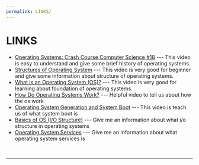 ```yaml
---
permalink: LINKS/
---
```


# LINKS

* [Operating Systems: Crash Course Computer Science #18](https://youtu.be/26QPDBe-NB8?si=7LwBsvkdlk_8zfej) --- 
This video is easy to understand and give some brief history of operating systems.
* [Structures of Operating System](https://youtu.be/XXPBl20J22w?si=3Mi1kZKiL-oJfv3B) --- 
This video is very good for beginner and give some information about structure of operating systems.
* [What is an Operating System (OS)?](https://youtu.be/RhHMgkUdhdk?si=j6Dl2OP-CkkiY2XB) --- 
This video is very good for learning about foundation of operating systems.
* [How Do Operating Systems Work?](https://youtu.be/GjNp0bBrjmU?si=fZMLSmfvqp2qvDc-) --- 
Helpful video to tell us about how the os work 
* [Operating System Generation and System Boot](https://youtu.be/wD0PrF3fGSY?si=wgEn382HKli4zeiC) --- 
This video is teach us of what system boot is
* [Basics of OS (I/O Structure)](https://youtu.be/F18RiREDkwE?si=0at8v4ppRJjmSCnd) --- 
Give me an information about what i/o structure in operating systems
* [Operating System Services](https://youtu.be/TQWERtMoKbI?si=KbI0ghDnWD22Xrgi) --- 
Give me an information about what operating system services is
<br>
<hr>

